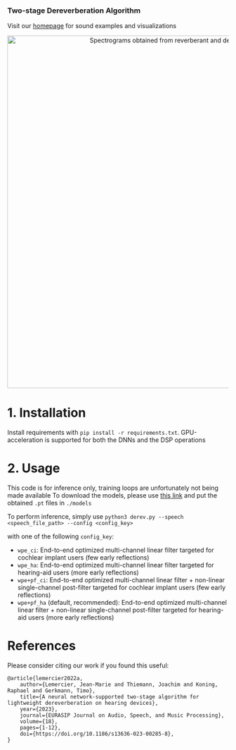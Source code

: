 ### Two-stage Dereverberation Algorithm

Visit our <a href="https://uhh.de/inf-sp-twostagederev">homepage</a> for sound examples and visualizations

<p align="center">
<img src="2sderev.svg" width="800" alt="Spectrograms obtained from reverberant and dereverberated files.">
</p>

# 1. Installation

Install requirements with `pip install -r requirements.txt`.
GPU-acceleration is supported for both the DNNs and the DSP operations

# 2. Usage

This code is for inference only, training loops are unfortunately not being made available
To download the models, please use [this link](https://drive.google.com/drive/folders/11r2LWqeE_EUW25MfVIp3vzzwRURQYsBy?usp=drive_link) and put the obtained `.pt` files in `./models`

To perform inference, simply use
```python3 derev.py --speech <speech_file_path> --config <config_key>```

with one of the following `config_key`:
- `wpe_ci`: End-to-end optimized multi-channel linear filter targeted for cochlear implant users (few early reflections)
- `wpe_ha`: End-to-end optimized multi-channel linear filter targeted for hearing-aid users (more early reflections)
- `wpe+pf_ci`: End-to-end optimized multi-channel linear filter + non-linear single-channel post-filter targeted for cochlear implant users (few early reflections)
- `wpe+pf_ha` (default, recommended): End-to-end optimized multi-channel linear filter + non-linear single-channel post-filter targeted for hearing-aid users (more early reflections)

# References

Please consider citing our work if you found this useful:

```
@article{lemercier2022a,
    author={Lemercier, Jean-Marie and Thiemann, Joachim and Koning, Raphael and Gerkmann, Timo},
    title={A neural network‐supported two‐stage algorithm for lightweight dereverberation on hearing devices},
    year={2023},
    journal={EURASIP Journal on Audio, Speech, and Music Processing},
    volume={18},
    pages={1-12},
    doi={https://doi.org/10.1186/s13636-023-00285-8},
}
```
